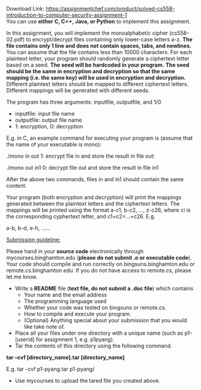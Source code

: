 Download Link: https://assignmentchef.com/product/solved-cs558-introduction-to-computer-security-assignment-1
<br>
You can use <strong>either C, C++, Java, or Python</strong> to implement this assignment.

In this assignment, you will implement the monoalphabetic cipher (cs558-02.pdf) to encrypt/decrypt files containing only lower-case letters a-z.  <strong>The file contains only 1 line and does not contain spaces, tabs, and newlines.</strong>  You can assume that the file contains less than 10000 characters.  For each plaintext letter, your program should randomly generate a ciphertext letter based on a seed.  <strong>The seed will be hardcoded in your program.</strong> <strong>The seed should be the same in encryption and decryption so that the same mapping (i.e. the same key) will be used in encryption and decryption. </strong> Different plaintext letters should be mapped to different ciphertext letters.  Different mappings will be generated with different seeds. <strong> </strong>

The program has three arguments: inputfile, outputfile, and 1/0

<ul>

 <li>inputfile: input file name</li>

 <li>outputfile: output file name</li>

 <li>1: encryption, 0: decryption</li>

</ul>




E.g. in C, an example command for executing your program is (assume that the name of your executable is mono):

./mono in out 1: encrypt file in and store the result in file out:

./mono out in1 0: decrypt file out and store the result in file in1

After the above two commands, files in and in1 should contain the same content.

Your program (both encryption and decryption) will print the mappings generated between the plaintext letters and the ciphertext letters.  The mappings will be printed using the format a-c1, b-c2, …, z-c26, where ci is the corresponding cyphertext letter, and c1=c2=…=c26.  E.g.

a-b, b-d, e-h, ……

<u>Submission guideline:</u>

Please hand in your <strong>source code</strong> electronically through mycourses.binghamton.edu (<strong>please do not submit .o or executable code</strong>).  Your code should compile and run correctly on bingsuns.binghamton.edu or remote.cs.binghamton.edu.  If you do not have access to remote.cs, please let me know.

<ul>

 <li>Write a <strong>README</strong> file (<strong>text file, do not submit a .doc file</strong>) which contains

  <ul>

   <li>Your name and the email address</li>

   <li>The programming language used</li>

   <li>Whether your code was tested on bingsuns or remote.cs.</li>

   <li>How to compile and execute your program.</li>

   <li>(Optional) Anything special about your submission that you would like take note of.</li>

  </ul></li>

 <li>Place all your files under one directory with a unique name (such as p1-[userid] for assignment 1, e.g. p1pyang).</li>

 <li>Tar the contents of this directory using the following command.</li>

</ul>

<strong>tar –cvf [directory_name].tar [directory_name]</strong>

E.g. tar -cvf p1-pyang.tar p1-pyang/

<ul>

 <li>Use mycourses to upload the tared file you created above.</li>

</ul>